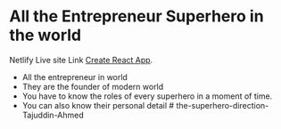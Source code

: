 # All the Entrepreneur Superhero in the world

Netlify Live site Link [Create React App](https://taj-world-famous-entrepreneur.netlify.app/).

* All the entrepreneur in world
* They are the founder of modern world
* You have to know the roles of every superhero in a moment of time.
* You can also know their personal detail #   t h e - s u p e r h e r o - d i r e c t i o n - T a j u d d i n - A h m e d 
 
 